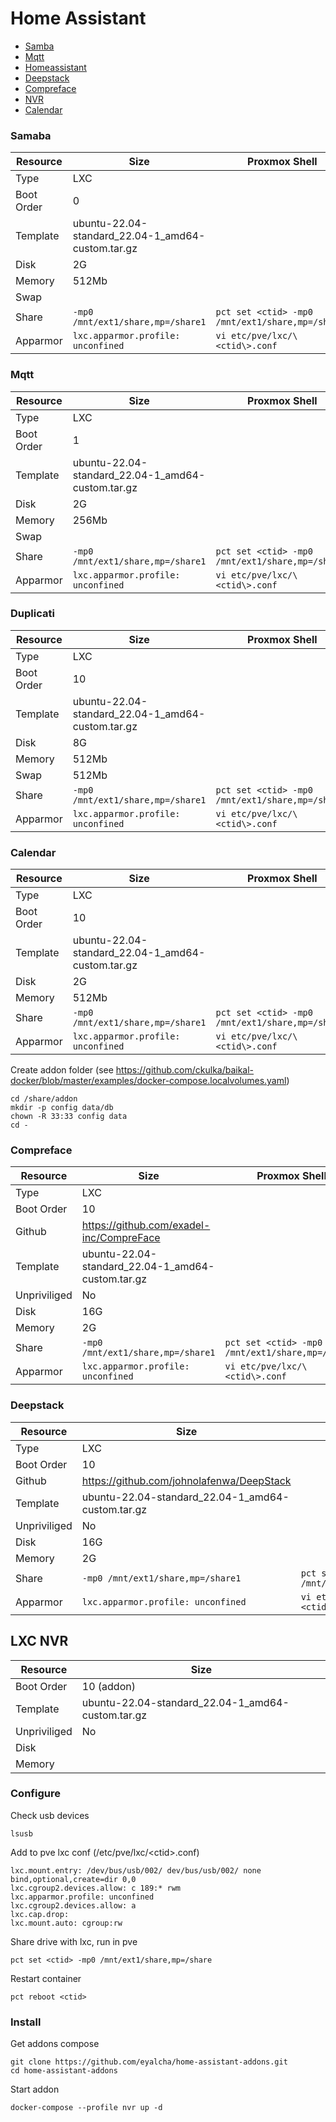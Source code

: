 # Home Assistant

- [Samba](#lxc-samba)
- [Mqtt](#lxc-mqtt)
- [Homeassistant](#lxc-home-assistant)
- [Deepstack](#lxc-deepstack)
- [Compreface](#lxc-compreface)
- [NVR](#lxc-nvr)
- [Calendar](#lxc-calendar)

### Samaba
  
Resource|Size|Proxmox Shell
---|---|---
Type | LXC | 
Boot Order | 0 |
Template | ubuntu-22.04-standard_22.04-1_amd64-custom.tar.gz |
Disk | 2G |
Memory | 512Mb |
Swap | 
Share | ```-mp0 /mnt/ext1/share,mp=/share1``` | ```pct set <ctid> -mp0 /mnt/ext1/share,mp=/share1```
Apparmor | ```lxc.apparmor.profile: unconfined``` | ```vi etc/pve/lxc/\<ctid\>.conf```

### Mqtt
  
Resource|Size|Proxmox Shell
---|---|---
Type | LXC | 
Boot Order | 1
Template | ubuntu-22.04-standard_22.04-1_amd64-custom.tar.gz
Disk | 2G
Memory | 256Mb
Swap | 
Share | ```-mp0 /mnt/ext1/share,mp=/share1``` | ```pct set <ctid> -mp0 /mnt/ext1/share,mp=/share1```
Apparmor | ```lxc.apparmor.profile: unconfined``` | ```vi etc/pve/lxc/\<ctid\>.conf```

### Duplicati
  
Resource|Size|Proxmox Shell
---|---|---
Type | LXC | 
Boot Order | 10
Template | ubuntu-22.04-standard_22.04-1_amd64-custom.tar.gz
Disk | 8G
Memory | 512Mb
Swap | 512Mb
Share | ```-mp0 /mnt/ext1/share,mp=/share1``` | ```pct set <ctid> -mp0 /mnt/ext1/share,mp=/share1```
Apparmor | ```lxc.apparmor.profile: unconfined``` | ```vi etc/pve/lxc/\<ctid\>.conf```

### Calendar
  
Resource|Size|Proxmox Shell
---|---|---
Type | LXC | 
Boot Order | 10
Template | ubuntu-22.04-standard_22.04-1_amd64-custom.tar.gz
Disk | 2G
Memory | 512Mb
Share | ```-mp0 /mnt/ext1/share,mp=/share1``` | ```pct set <ctid> -mp0 /mnt/ext1/share,mp=/share1```
Apparmor | ```lxc.apparmor.profile: unconfined``` | ```vi etc/pve/lxc/\<ctid\>.conf```

Create addon folder (see https://github.com/ckulka/baikal-docker/blob/master/examples/docker-compose.localvolumes.yaml)
```
cd /share/addon
mkdir -p config data/db
chown -R 33:33 config data
cd -
```

### Compreface

Resource|Size|Proxmox Shell
---|---|---
Type | LXC | 
Boot Order | 10
Github | https://github.com/exadel-inc/CompreFace
Template | ubuntu-22.04-standard_22.04-1_amd64-custom.tar.gz
Unpriviliged | No
Disk | 16G
Memory | 2G
Share | ```-mp0 /mnt/ext1/share,mp=/share1``` | ```pct set <ctid> -mp0 /mnt/ext1/share,mp=/share1```
Apparmor | ```lxc.apparmor.profile: unconfined``` | ```vi etc/pve/lxc/\<ctid\>.conf```

### Deepstack

Resource|Size|Proxmox Shell
---|---|---
Type | LXC | 
Boot Order | 10
Github | https://github.com/johnolafenwa/DeepStack
Template | ubuntu-22.04-standard_22.04-1_amd64-custom.tar.gz
Unpriviliged | No
Disk | 16G
Memory | 2G
Share | ```-mp0 /mnt/ext1/share,mp=/share1``` | ```pct set <ctid> -mp0 /mnt/ext1/share,mp=/share1```
Apparmor | ```lxc.apparmor.profile: unconfined``` | ```vi etc/pve/lxc/\<ctid\>.conf```





## LXC NVR

Resource|Size
---|---
Boot Order | 10 (addon)
Template | ubuntu-22.04-standard_22.04-1_amd64-custom.tar.gz
Unpriviliged | No
Disk | 
Memory |

### Configure

Check usb devices
```
lsusb
```

Add to pve lxc conf (/etc/pve/lxc/\<ctid\>.conf)
```
lxc.mount.entry: /dev/bus/usb/002/ dev/bus/usb/002/ none bind,optional,create=dir 0,0
lxc.cgroup2.devices.allow: c 189:* rwm
lxc.apparmor.profile: unconfined
lxc.cgroup2.devices.allow: a
lxc.cap.drop: 
lxc.mount.auto: cgroup:rw
```
  
Share drive with lxc, run in pve
```
pct set <ctid> -mp0 /mnt/ext1/share,mp=/share
```
  
Restart container
```
pct reboot <ctid>
```

### Install

Get addons compose
```
git clone https://github.com/eyalcha/home-assistant-addons.git
cd home-assistant-addons
```

Start addon
```
docker-compose --profile nvr up -d
```

